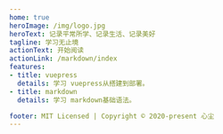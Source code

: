 ```yaml
---
home: true
heroImage: /img/logo.jpg
heroText: 记录平常所学、记录生活、记录美好
tagline: 学习无止境
actionText: 开始阅读
actionLink: /markdown/index
features:
- title: vuepress
  details: 学习 vuepress从搭建到部署。
- title: markdown
  details: 学习 markdown基础语法。

footer: MIT Licensed | Copyright © 2020-present 心尘
---
```

